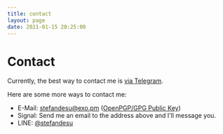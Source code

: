 ```yaml
---
title: contact
layout: page
date: 2021-01-15 20:25:00
---
```

# Contact

Currently, the best way to contact me is [via Telegram](&#104;&#116;&#116;&#112;&#115;&#58;&#47;&#47;&#116;&#46;&#109;&#101;&#47;&#115;&#116;&#101;&#102;&#97;&#110;&#100;&#101;&#115;&#117;).

Here are some more ways to contact me:
- E-Mail: [&#115;&#116;&#101;&#102;&#097;&#110;&#100;&#101;&#115;&#117;&#064;&#101;&#120;&#111;&#046;&#112;&#109;](mailto:&#115;&#116;&#101;&#102;&#097;&#110;&#100;&#101;&#115;&#117;&#064;&#101;&#120;&#111;&#046;&#112;&#109;) ([OpenPGP/GPG Public Key](https://raw.githubusercontent.com/stefandesu/stefandesu.github.io/master/stefandesu.asc))
- Signal: Send me an email to the address above and I'll message you.
- LINE: [&#64;&#115;&#116;&#101;&#102;&#97;&#110;&#100;&#101;&#115;&#117;](&#47;&#105;&#109;&#97;&#103;&#101;&#115;&#47;&#108;&#105;&#110;&#101;&#46;&#106;&#112;&#103;)
